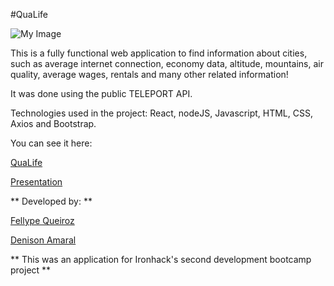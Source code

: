 #QuaLife

![My Image](https://i.imgur.com/P5VMtUc.jpg)

This is a fully functional web application to find information about cities, such as average internet connection, economy data, altitude, mountains, air quality, average wages, rentals and many other related information!

It was done using the public TELEPORT API.

Technologies used in the project: React, nodeJS, Javascript, HTML, CSS, Axios and Bootstrap.

You can see it here:

[QuaLife](https://quali-life.herokuapp.com)

[Presentation](https://prezi.com/view/Oa0YaMOQgsRPQuH8KUxH/)

** Developed by: **

[Fellype Queiroz](https://www.linkedin.com/in/fellype-almeida-queiroz/)

[Denison Amaral](https://www.linkedin.com/in/denisonamaral/)

** This was an application for Ironhack's second development bootcamp project **
